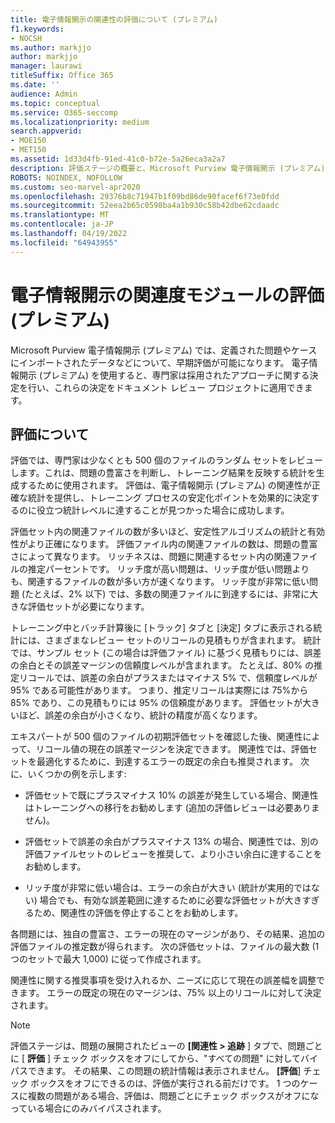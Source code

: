 ```yaml
---
title: 電子情報開示の関連性の評価について (プレミアム)
f1.keywords:
- NOCSH
ms.author: markjjo
author: markjjo
manager: laurawi
titleSuffix: Office 365
ms.date: ''
audience: Admin
ms.topic: conceptual
ms.service: O365-seccomp
ms.localizationpriority: medium
search.appverid:
- MOE150
- MET150
ms.assetid: 1d33d4fb-91ed-41c0-b72e-5a26eca3a2a7
description: 評価ステージの概要と、Microsoft Purview 電子情報開示 (プレミアム) での関連性トレーニング中の問題の豊富さを決定する役割について説明します。
ROBOTS: NOINDEX, NOFOLLOW
ms.custom: seo-marvel-apr2020
ms.openlocfilehash: 29376b8c71947b1f09bd86de90facef6f73e0fdd
ms.sourcegitcommit: 52eea2b65c0598ba4a1b930c58b42dbe62cdaadc
ms.translationtype: MT
ms.contentlocale: ja-JP
ms.lasthandoff: 04/19/2022
ms.locfileid: "64943955"
---
```

# <a name="assessment-in-the-relevance-module-in-ediscovery-premium"></a>電子情報開示の関連度モジュールの評価 (プレミアム)
  
Microsoft Purview 電子情報開示 (プレミアム) では、定義された問題やケースにインポートされたデータなどについて、早期評価が可能になります。 電子情報開示 (プレミアム) を使用すると、専門家は採用されたアプローチに関する決定を行い、これらの決定をドキュメント レビュー プロジェクトに適用できます。
  
## <a name="understanding-assessment"></a>評価について

評価では、専門家は少なくとも 500 個のファイルのランダム セットをレビューします。これは、問題の豊富さを判断し、トレーニング結果を反映する統計を生成するために使用されます。 評価は、電子情報開示 (プレミアム) の関連性が正確な統計を提供し、トレーニング プロセスの安定化ポイントを効果的に決定するのに役立つ統計レベルに達することが見つかった場合に成功します。 
  
評価セット内の関連ファイルの数が多いほど、安定性アルゴリズムの統計と有効性がより正確になります。 評価ファイル内の関連ファイルの数は、問題の豊富さによって異なります。 リッチネスは、問題に関連するセット内の関連ファイルの推定パーセントです。 リッチ度が高い問題は、リッチ度が低い問題よりも、関連するファイルの数が多い方が速くなります。 リッチ度が非常に低い問題 (たとえば、2% 以下) では、多数の関連ファイルに到達するには、非常に大きな評価セットが必要になります。
  
トレーニング中とバッチ計算後に [トラック] タブと [決定] タブに表示される統計には、さまざまなレビュー セットのリコールの見積もりが含まれます。 統計では、サンプル セット (この場合は評価ファイル) に基づく見積もりには、誤差の余白とその誤差マージンの信頼度レベルが含まれます。 たとえば、80% の推定リコールでは、誤差の余白がプラスまたはマイナス 5% で、信頼度レベルが 95% である可能性があります。 つまり、推定リコールは実際には 75%から 85% であり、この見積もりには 95% の信頼度があります。 評価セットが大きいほど、誤差の余白が小さくなり、統計の精度が高くなります。 
  
エキスパートが 500 個のファイルの初期評価セットを確認した後、関連性によって、リコール値の現在の誤差マージンを決定できます。 関連性では、評価セットを最適化するために、到達するエラーの既定の余白も推奨されます。 次に、いくつかの例を示します:
  
- 評価セットで既にプラスマイナス 10% の誤差が発生している場合、関連性はトレーニングへの移行をお勧めします (追加の評価レビューは必要ありません)。 

- 評価セットで誤差の余白がプラスマイナス 13% の場合、関連性では、別の評価ファイルセットのレビューを推奨して、より小さい余白に達することをお勧めします。 

- リッチ度が非常に低い場合は、エラーの余白が大きい (統計が実用的ではない) 場合でも、有効な誤差範囲に達するために必要な評価セットが大きすぎるため、関連性の評価を停止することをお勧めします。

各問題には、独自の豊富さ、エラーの現在のマージンがあり、その結果、追加の評価ファイルの推定数が得られます。 次の評価セットは、ファイルの最大数 (1 つのセットで最大 1,000) に従って作成されます。
  
関連性に関する推奨事項を受け入れるか、ニーズに応じて現在の誤差幅を調整できます。 エラーの既定の現在のマージンは、75% 以上のリコールに対して決定されます。
  
> [!NOTE]
> 評価ステージは、問題の展開されたビューの **[関連性 \> 追跡** ] タブで、問題ごとに [ **評価** ] チェック ボックスをオフにしてから、"すべての問題" に対してバイパスできます。 その結果、この問題の統計情報は表示されません。 **[評価**] チェック ボックスをオフにできるのは、評価が実行される前だけです。 1 つのケースに複数の問題がある場合、評価は、問題ごとにチェック ボックスがオフになっている場合にのみバイパスされます。
